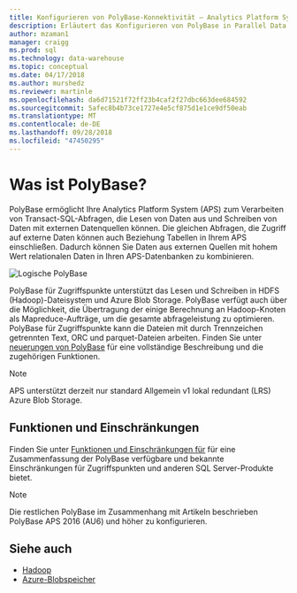```yaml
---
title: Konfigurieren von PolyBase-Konnektivität – Analytics Platform System | Microsoft-Dokumentation
description: Erläutert das Konfigurieren von PolyBase in Parallel Data Warehouse zur Verbindung mit externer Hadoop oder Microsoft Azure-BLOB-speicherdatenquellen. Verwenden Sie PolyBase zum Ausführen von Abfragen, die Daten aus mehreren Quellen, einschließlich Hadoop, Azure-BLOB-Speicher und Parallel Data Warehouse integrieren.
author: mzaman1
manager: craigg
ms.prod: sql
ms.technology: data-warehouse
ms.topic: conceptual
ms.date: 04/17/2018
ms.author: murshedz
ms.reviewer: martinle
ms.openlocfilehash: da6d71521f72ff23b4caf2f27dbc663dee684592
ms.sourcegitcommit: 5afec8b4b73ce1727e4e5cf875d1e1ce9df50eab
ms.translationtype: MT
ms.contentlocale: de-DE
ms.lasthandoff: 09/28/2018
ms.locfileid: "47450295"
---
```

# <a name="what-is-polybase"></a>Was ist PolyBase?
PolyBase ermöglicht Ihre Analytics Platform System (APS) zum Verarbeiten von Transact-SQL-Abfragen, die Lesen von Daten aus und Schreiben von Daten mit externen Datenquellen können. Die gleichen Abfragen, die Zugriff auf externe Daten können auch Beziehung Tabellen in Ihrem APS einschließen. Dadurch können Sie Daten aus externen Quellen mit hohem Wert relationalen Daten in Ihren APS-Datenbanken zu kombinieren.

![Logische PolyBase](media/polybase/polybase-logical.png)

PolyBase für Zugriffspunkte unterstützt das Lesen und Schreiben in HDFS (Hadoop)-Dateisystem und Azure Blob Storage. PolyBase verfügt auch über die Möglichkeit, die Übertragung der einige Berechnung an Hadoop-Knoten als Mapreduce-Aufträge, um die gesamte abfrageleistung zu optimieren. PolyBase für Zugriffspunkte kann die Dateien mit durch Trennzeichen getrennten Text, ORC und parquet-Dateien arbeiten. Finden Sie unter [neuerungen von PolyBase](https://docs.microsoft.com/sql/relational-databases/polybase/polybase-guide) für eine vollständige Beschreibung und die zugehörigen Funktionen.

> [!NOTE]
> APS unterstützt derzeit nur standard Allgemein v1 lokal redundant (LRS) Azure Blob Storage.

## <a name="features-and-limitations"></a>Funktionen und Einschränkungen
Finden Sie unter [Funktionen und Einschränkungen für](https://docs.microsoft.com/sql/relational-databases/polybase/polybase-versioned-feature-summary) für eine Zusammenfassung der PolyBase verfügbare und bekannte Einschränkungen für Zugriffspunkten und anderen SQL Server-Produkte bietet.

> [!NOTE] 
> Die restlichen PolyBase im Zusammenhang mit Artikeln beschrieben PolyBase APS 2016 (AU6) und höher zu konfigurieren.

## <a name="see-also"></a>Siehe auch
- [Hadoop](polybase-configure-hadoop.md)
- [Azure-Blobspeicher](polybase-configure-azure-blob-storage.md)
<!-- MISSING LINKS [PolyBase &#40;SQL Server PDW&#41;](../sqlpdw/polybase-sql-server-pdw.md)  -->  
  

